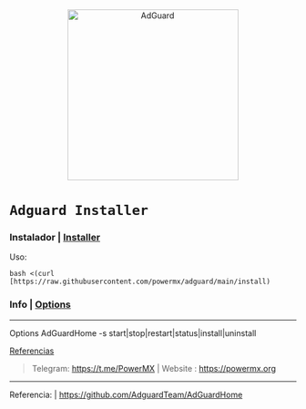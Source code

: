 &nbsp;
<p align="center">
    <picture>
        <source media="(prefers-color-scheme: dark)" srcset="img/adguard_home_darkmode.svg">
        <img alt="AdGuard" src="img/adguard_home_lightmode.svg" width="300px">
    </picture>
</p>

# `Adguard Installer` 


### Instalador | [Installer](#installer)

Uso:
```
bash <(curl [https://raw.githubusercontent.com/powermx/adguard/main/install)
```

### Info | [Options](#options)

----
Options
AdGuardHome -s start|stop|restart|status|install|uninstall

[Referencias](#ref)

> Telegram: https://t.me/PowerMX | Website : https://powermx.org
----
Referencia: | https://github.com/AdguardTeam/AdGuardHome
